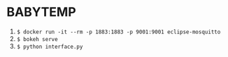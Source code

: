 BABYTEMP
========

1. `$ docker run -it --rm -p 1883:1883 -p 9001:9001 eclipse-mosquitto`
2. `$ bokeh serve`
3. `$ python interface.py`
